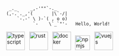 ```text
 _._     _,-'""`-._
(,-.`._,'(       |\`-/|
    `-.-' \ )-`( , o o)
          `-    \`_`"'-   Hello, World!
```

<a href="https://www.typescriptlang.org/" target="_blank"><img src="https://github.com/user-attachments/assets/ef1b2452-ef64-4be6-b9a1-8eb44f0f0838" alt="typescript" height="50" /></a>&nbsp;&nbsp;
<a href="https://www.rust-lang.org/" target="_blank"><img src="https://github.com/user-attachments/assets/00afb3f3-aa65-48db-8de6-40c3a8ea752a" alt="rust" height="50" /></a>&nbsp;&nbsp;
<a href="https://www.docker.com/" target="_blank"><img src="https://github.com/user-attachments/assets/8f3afe18-c92f-402b-89bd-caa181c2914f" alt="docker" height="50" /></a>&nbsp;&nbsp;
<a href="https://www.npmjs.com/" target="_blank"><img src="https://github.com/user-attachments/assets/6e85b871-6bd7-4659-95ef-d107f64a38b4" alt="npmjs" height="40" /></a>&nbsp;&nbsp;
<a href="https://www.vuejs.org/" target="_blank"><img src="https://github.com/user-attachments/assets/f61fa7e6-30d4-4c96-b398-824bfbac0096" alt="vuejs" height="50" /></a>
